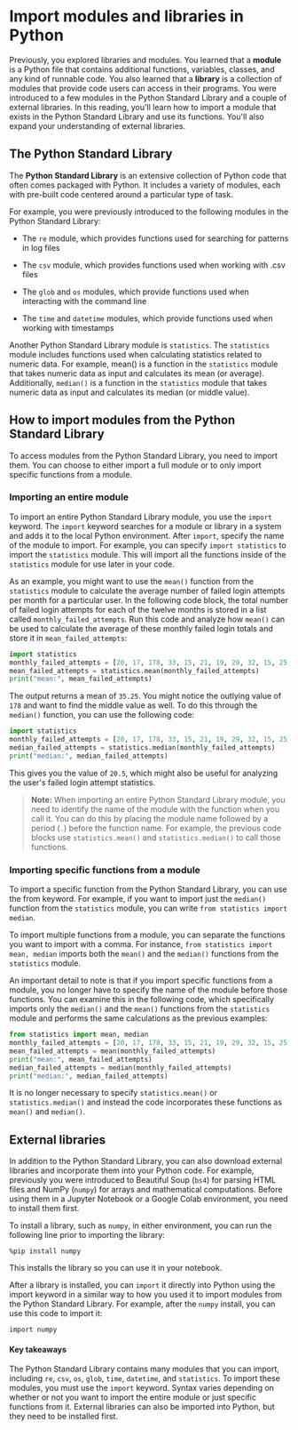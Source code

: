# Import modules and libraries in Python
Previously, you explored libraries and modules. You learned that a **module** is a Python file that contains additional functions, variables, classes, and any kind of runnable code. You also learned that a **library** is a collection of modules that provide code users can access in their programs. You were introduced to a few modules in the Python Standard Library and a couple of external libraries. In this reading, you'll learn how to import a module that exists in the Python Standard Library and use its functions. You'll also expand your understanding of external libraries. 

## The Python Standard Library
The **Python Standard Library** is an extensive collection of Python code that often comes packaged with Python. It includes a variety of modules, each with pre-built code centered around a particular type of task. 

For example, you were previously introduced to the following modules in the Python Standard Library:

- The `re` module, which provides functions used for searching for patterns in log files

- The `csv` module, which provides functions used when working with .csv files

- The `glob` and `os` modules, which provide functions used when interacting with the command line

- The `time` and `datetime` modules, which provide functions used when working with timestamps

Another Python Standard Library module is `statistics`. The `statistics` module includes functions used when calculating statistics related to numeric data. For example, mean() is a function in the `statistics` module that takes numeric data as input and calculates its mean (or average). Additionally, `median()` is a function in the `statistics` module that takes numeric data as input and calculates its median (or middle value).

## How to import modules from the Python Standard Library
To access modules from the Python Standard Library, you need to import them. You can choose to either import a full module or to only import specific functions from a module. 

### Importing an entire module
To import an entire Python Standard Library module, you use the `import` keyword. The `import` keyword searches for a module or library in a system and adds it to the local Python environment. After `import`, specify the name of the module to import. For example, you can specify `import statistics` to import the `statistics` module. This will import all the functions inside of the `statistics` module for use later in your code.

As an example, you might want to use the `mean()` function from the `statistics` module to calculate the average number of failed login attempts per month for a particular user. In the following code block, the total number of failed login attempts for each of the twelve months is stored in a list called `monthly_failed_attempts`. Run this code and analyze how `mean()` can be used to calculate the average of these monthly failed login totals and store it in `mean_failed_attempts`:

```py
import statistics
monthly_failed_attempts = [20, 17, 178, 33, 15, 21, 19, 29, 32, 15, 25, 19]
mean_failed_attempts = statistics.mean(monthly_failed_attempts)
print("mean:", mean_failed_attempts)
```

The output returns a mean of `35.25`. You might notice the outlying value of `178` and want to find the middle value as well. To do this through the `median()` function, you can use the following code:

```py
import statistics
monthly_failed_attempts = [20, 17, 178, 33, 15, 21, 19, 29, 32, 15, 25, 19]
median_failed_attempts = statistics.median(monthly_failed_attempts)
print("median:", median_failed_attempts)
```

This gives you the value of `20.5`, which might also be useful for analyzing the user's failed login attempt statistics.

> **Note:** When importing an entire Python Standard Library module, you need to identify the name of the module with the function when you call it. You can do this by placing the module name followed by a period (`.`) before the function name. For example, the previous code blocks use `statistics.mean()` and `statistics.median()` to call those functions. 

### Importing specific functions from a module
To import a specific function from the Python Standard Library, you can use the from keyword. For example, if you want to import just the `median()` function from the `statistics` module, you can write `from statistics import median`.

To import multiple functions from a module, you can separate the functions you want to import with a comma. For instance, `from statistics import mean, median` imports both the `mean()` and the `median()` functions from the `statistics` module.

An important detail to note is that if you import specific functions from a module, you no longer have to specify the name of the module before those functions. You can examine this in the following code, which specifically imports only the `median()` and the `mean()` functions from the `statistics` module and performs the same calculations as the previous examples:

```py
from statistics import mean, median
monthly_failed_attempts = [20, 17, 178, 33, 15, 21, 19, 29, 32, 15, 25, 19]
mean_failed_attempts = mean(monthly_failed_attempts)
print("mean:", mean_failed_attempts)
median_failed_attempts = median(monthly_failed_attempts)
print("median:", median_failed_attempts)
```

It is no longer necessary to specify `statistics.mean()` or `statistics.median()` and instead the code incorporates these functions as `mean()` and `median()`.

## External libraries
In addition to the Python Standard Library, you can also download external libraries and incorporate them into your Python code. For example, previously you were introduced to Beautiful Soup (`bs4`) for parsing HTML files and NumPy (`numpy`) for arrays and mathematical computations. Before using them in a Jupyter Notebook or a Google Colab environment, you need to install them first.

To install a library, such as `numpy`, in either environment, you can run the following line prior to importing the library:

`%pip install numpy`

This installs the library so you can use it in your notebook.

After a library is installed, you can `import` it directly into Python using the import keyword in a similar way to how you used it to import modules from the Python Standard Library. For example, after the `numpy` install, you can use this code to import it:

`import numpy`

#### Key takeaways
The Python Standard Library contains many modules that you can import, including `re`, `csv`, `os`, `glob`, `time`, `datetime`, and `statistics`. To import these modules, you must use the `import` keyword. Syntax varies depending on whether or not you want to import the entire module or just specific functions from it. External libraries can also be imported into Python, but they need to be installed first.